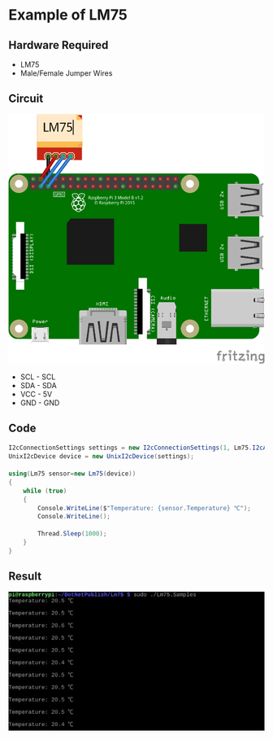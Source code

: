 # Example of LM75

## Hardware Required
* LM75
* Male/Female Jumper Wires

## Circuit
![](LM75_circuit_bb.png)

* SCL - SCL
* SDA - SDA
* VCC - 5V
* GND - GND

## Code
```C#
I2cConnectionSettings settings = new I2cConnectionSettings(1, Lm75.I2cAddress);
UnixI2cDevice device = new UnixI2cDevice(settings);

using(Lm75 sensor=new Lm75(device))
{
    while (true)
    {
        Console.WriteLine($"Temperature: {sensor.Temperature} ℃");
        Console.WriteLine();

        Thread.Sleep(1000);
    }
}
```

## Result
![](RunningResult.jpg)
